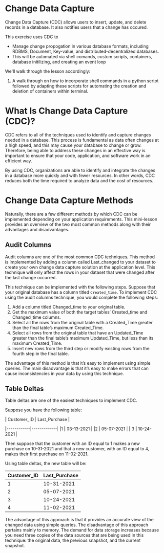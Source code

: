 # Change Data Capture
Change Data Capture (CDC) allows users to insert, update, and delete records in a database. It also notifies users that a change has occured. 

This exercise uses CDC to
- Manage change propogation in various database formats, including RDBMS, Document, Key-value, and distributed-decentralized databases. 
- This will be automated via shell comands, custom scripts, containers, database initilizing, and creating an event loop

We'll walk through the lesson accordingly: 
1. A walk through on how to incorporate shell commands in a python script followed by adapting these scripts for automating the creation and deletion of containers within terminal. 


# What Is Change Data Capture (CDC)?

CDC refers to all of the techniques used to identify and capture changes needed in a database. This process is fundamental as data often changes at a high speed, and this may cause your database to change or grow. Therefore, being able to address these changes in an effective way is important to ensure that your code, application, and software work in an efficient way.

By using CDC, organizations are able to identify and integrate the changes in a database more quickly and with fewer resources. In other words, CDC reduces both the time required to analyze data and the cost of resources.

# Change Data Capture Methods

Naturally, there are a few different methods by which CDC can be implemented depending on your application requirements. This mini-lesson provides an overview of the two most common methods along with their advantages and disadvantages.

## Audit Columns

Audit columns are one of the most common CDC techniques. This method is implemented by adding a column called Last_changed to your dataset to create your own change data capture solution at the application level. This technique will only affect the rows in your dataset that were changed after the last change occurred.

This technique can be implemented with the following steps. Suppose that your original database has a column titled `Created_time`. To implement CDC using the audit columns technique, you would complete the following steps:

1. Add a column titled Changed_time to your original table.
2. Get the maximum value of both the target tables’ Created_time and Changed_time columns.
3. Select all the rows from the original table with a Created_Time greater than the final table’s maximum Created_Time.
4. Select all rows from the original table that have an Updated_Time greater than the final table’s maximum Updated_Time, but less than its maximum Created_Time.
5. Insert new rows from the third step or modify existing rows from the fourth step in the final table.

The advantage of this method is that it’s easy to implement using simple queries. The main disadvantage is that it’s easy to make errors that can cause inconsistencies in your data by using this technique.

## Table Deltas

Table deltas are one of the easiest techniques to implement CDC.

Suppose you have the following table:

| Customer_ID | Last_Purchase |

|------------|-------------| 
|1 | 03-13-2021 |
|2 | 05-07-2021 |
| 3 | 10-24-2021 |

Then suppose that the customer with an ID equal to 1 makes a new purchase on 10-31-2021 and that a new customer, with an ID equal to 4, makes their first purchase on 11-02-2021.

Using table deltas, the new table will be:

| Customer_ID | Last_Purchase |
|-----------|------------|
| 1 | 10-31-2021 |
| 2 | 05-07-2021 |
| 3 | 10-24-2021 |
| 4 | 11-02-2021 |

The advantage of this approach is that it provides an accurate view of the changed data using simple queries. The disadvantage of this approach pertains mainly to memory. The demand for data storage increases because you need three copies of the data sources that are being used in this technique: the original data, the previous snapshot, and the current snapshot.